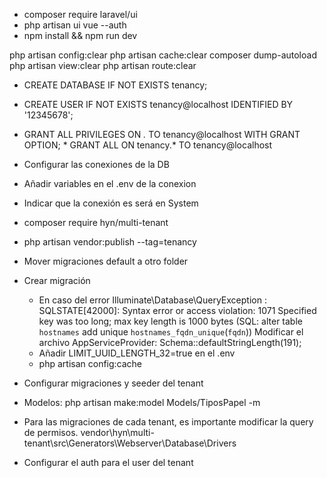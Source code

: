 










* composer require laravel/ui
* php artisan ui vue --auth
* npm install && npm run dev



php artisan config:clear
    php artisan cache:clear
    composer dump-autoload
    php artisan view:clear
    php artisan route:clear




* CREATE DATABASE IF NOT EXISTS tenancy;
* CREATE USER IF NOT EXISTS tenancy@localhost IDENTIFIED BY '12345678';
* GRANT ALL PRIVILEGES ON *.* TO tenancy@localhost WITH GRANT OPTION;
            * GRANT ALL ON tenancy.* TO tenancy@localhost
* Configurar las conexiones de la DB
* Añadir variables en el .env de la conexion
* Indicar que la conexión es será en System
* composer require hyn/multi-tenant
* php artisan vendor:publish --tag=tenancy
* Mover migraciones default a otro folder
* Crear migración
    * En caso del error    Illuminate\Database\QueryException  : SQLSTATE[42000]: Syntax error or access violation: 1071 Specified key was too long; max key length is 1000 bytes (SQL: alter table `hostnames` add unique `hostnames_fqdn_unique`(`fqdn`))
    Modificar el archivo AppServiceProvider:
        Schema::defaultStringLength(191);
    * Añadir LIMIT_UUID_LENGTH_32=true en el .env
    * php artisan config:cache
* Configurar migraciones y seeder del tenant
* Modelos: php artisan make:model Models/TiposPapel -m

* Para las migraciones de cada tenant, es importante modificar la query de permisos.
    vendor\hyn\multi-tenant\src\Generators\Webserver\Database\Drivers

* Configurar el auth para el user del tenant